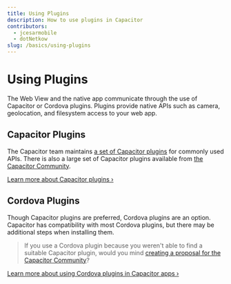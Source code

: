 ```yaml
---
title: Using Plugins
description: How to use plugins in Capacitor
contributors:
  - jcesarmobile
  - dotNetkow
slug: /basics/using-plugins
---
```


# Using Plugins

The Web View and the native app communicate through the use of Capacitor or Cordova plugins. Plugins provide native APIs such as camera, geolocation, and filesystem access to your web app.

## Capacitor Plugins

The Capacitor team maintains [a set of Capacitor plugins](/docs/apis) for commonly used APIs. There is also a large set of Capacitor plugins available from [the Capacitor Community](https://github.com/capacitor-community/).

[Learn more about Capacitor plugins &#8250;](/docs/plugins)

## Cordova Plugins

Though Capacitor plugins are preferred, Cordova plugins are an option. Capacitor has compatibility with most Cordova plugins, but there may be additional steps when installing them.

> If you use a Cordova plugin because you weren't able to find a suitable Capacitor plugin, would you mind [creating a proposal for the Capacitor Community](https://github.com/capacitor-community/proposals/)?

[Learn more about using Cordova plugins in Capacitor apps &#8250;](/docs/plugins/cordova)
